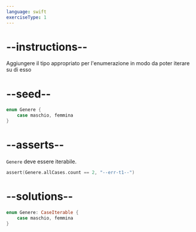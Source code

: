 ```yaml
---
language: swift
exerciseType: 1
---
```


# --instructions--

Aggiungere il tipo appropriato per l'enumerazione in modo da poter iterare su di esso

# --seed--

```swift
enum Genere {
    case maschio, femmina
}
```

# --asserts--

`Genere` deve essere iterabile.

```swift
assert(Genere.allCases.count == 2, "--err-t1--")
```

# --solutions--

```swift
enum Genere: CaseIterable {
    case maschio, femmina
}
```
